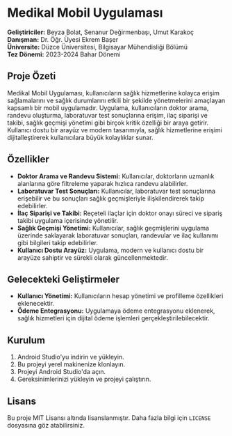 # Medikal Mobil Uygulaması

**Geliştiriciler:** Beyza Bolat, Senanur Değirmenbaşı, Umut Karakoç  
**Danışman:** Dr. Öğr. Üyesi Ekrem Başer  
**Üniversite:** Düzce Üniversitesi, Bilgisayar Mühendisliği Bölümü  
**Tez Dönemi:** 2023-2024 Bahar Dönemi

## Proje Özeti

Medikal Mobil Uygulaması, kullanıcıların sağlık hizmetlerine kolayca erişim sağlamalarını ve sağlık durumlarını etkili bir şekilde yönetmelerini amaçlayan kapsamlı bir mobil uygulamadır. Uygulama, kullanıcıların doktor arama, randevu oluşturma, laboratuvar test sonuçlarına erişim, ilaç siparişi ve takibi, sağlık geçmişi yönetimi gibi birçok kritik özelliği bir araya getirir. Kullanıcı dostu bir arayüz ve modern tasarımıyla, sağlık hizmetlerine erişimi dijitalleştirerek kullanıcılara büyük kolaylıklar sunar.

## Özellikler

- **Doktor Arama ve Randevu Sistemi:** Kullanıcılar, doktorların uzmanlık alanlarına göre filtreleme yaparak hızlıca randevu alabilirler.
- **Laboratuvar Test Sonuçları:** Kullanıcılar, laboratuvar test sonuçlarına erişebilir ve bu sonuçları sağlık geçmişleriyle ilişkilendirerek takip edebilirler.
- **İlaç Siparişi ve Takibi:** Reçeteli ilaçlar için doktor onayı süreci ve sipariş takibi uygulama içerisinde yönetilir.
- **Sağlık Geçmişi Yönetimi:** Kullanıcılar, sağlık geçmişlerini uygulama üzerinde saklayarak laboratuvar sonuçları, randevular ve ilaç kullanımı gibi bilgileri takip edebilirler.
- **Kullanıcı Dostu Arayüz:** Uygulama, modern ve kullanıcı dostu bir arayüze sahiptir ve sürekli olarak güncellenmektedir.

## Gelecekteki Geliştirmeler

- **Kullanıcı Yönetimi:** Kullanıcıların hesap yönetimi ve profilleme özellikleri eklenecektir.
- **Ödeme Entegrasyonu:** Uygulamaya ödeme entegrasyonu eklenerek, sağlık hizmetleri için dijital ödeme işlemleri gerçekleştirilebilecektir.

## Kurulum

1. Android Studio'yu indirin ve yükleyin.
2. Bu projeyi yerel makinenize klonlayın.
3. Projeyi Android Studio'da açın.
4. Gereksinimlerinizi yükleyin ve projeyi çalıştırın.

## Lisans

Bu proje MIT Lisansı altında lisanslanmıştır. Daha fazla bilgi için `LICENSE` dosyasına göz atabilirsiniz.

